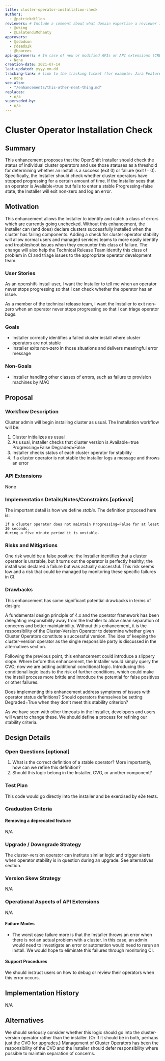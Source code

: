 ```yaml
---
title: cluster-operator-installation-check
authors:
  - @patrickdillon
reviewers: # Include a comment about what domain expertise a reviewer is expected to bring and what area of the enhancement you expect them to focus on. For example: - "@networkguru, for networking aspects, please look at IP bootstrapping aspect"
  - @wking
  - @LalatenduMohanty
approvers:
  - @sdodson
  - @deads2k
  - @bparees
api-approvers: # In case of new or modified APIs or API extensions (CRDs, aggregated apiservers, webhooks, finalizers). If there is no API change, use "None"
  - None
creation-date: 2021-07-14
last-updated: yyyy-mm-dd
tracking-link: # link to the tracking ticket (for example: Jira Feature or Epic ticket) that corresponds to this enhancement
  - none
see-also:
  - "/enhancements/this-other-neat-thing.md"
replaces:
  - n/a
superseded-by:
  - n/a
---
```


# Cluster Operator Installation Check

## Summary

This enhancement proposes that the OpenShift Installer should check the status
of individual cluster operators and use those statuses as a threshold for 
determining whether an install is a success (exit 0) or failure (exit != 0).
Specifically, the Installer should check whether cluster operators have stopped
progressing for a certain amount of time. If the Installer sees that an operator
is Available=true but fails to enter a stable Progressing=false state, the Installer
will exit non-zero and log an error.

## Motivation

This enhancement allows the Installer to identify and catch a class of errors
which are currently going unchecked. Without this enhancement, the Installer can
(and does) declare clusters successfully installed when the cluster has failing components.
Adding a check for cluster operator stability will allow normal users and managed services teams
to more easily identify and troubleshoot issues when they encounter this class of failure. The change
will also help the Technical Release Team identify this class of problem in CI and triage
issues to the appropriate operator development team.

### User Stories

As an openshift-install user, I want the Installer to tell me when an operator never stops
progressing so that I can check whether the operator has an issue.

As a member of the technical release team, I want the Installer to exit non-zero when
an operator never stops progressing so that I can triage operator bugs.

### Goals

* Installer correctly identifies a failed cluster install where cluster operators are not stable
* Installer exits non-zero in those situations and delivers meaningful error message

### Non-Goals

* Installer handling other classes of errors, such as failure to provision machines by MAO

## Proposal

### Workflow Description

Cluster admin will begin installing cluster as usual. The Installation workflow will be:

1. Cluster initializes as usual
2. As usual, installer checks that cluster version is Available=true Progressing=False Degraded=False 
3. Installer checks status of each cluster operator for stability
4. If a cluster operator is not stable the installer logs a message and throws an error

### API Extensions

None

### Implementation Details/Notes/Constraints [optional]

The important detail is how we define _stable_. The definition proposed here is:

```
If a cluster operator does not maintain Progressing=False for at least 30 seconds,
during a five minute period it is unstable.
```

### Risks and Mitigations

One risk would be a false positive: the Installer identifies that a cluster
operator is unstable, but it turns out the operator is perfectly healthy;
the install was declared a failure but was actually successful. This risk
seems low and a risk that could be managed by monitoring these specific failures
in CI.

### Drawbacks

This enhancement has some significant potential drawbacks in terms of design:

A fundamental design principle of 4.x and the operator framework has been
delegating responsibility away from the Installer to allow clean separation
of concerns and better maintainbility. Without this enhancement, it is the
responsibility of the Cluster-Version Operator to determine whether given
Cluster Operators constitute a successful version. The idea of keeping the
cluster-version operator as the single responsible party is discussed in the
alternatives section.

Following the previous point, this enhancement could introduce a slippery slope.
Where before this enhancement, the Installer would simply query the CVO; now we
are adding additional conditional logic. Introducing this conditional logic leads
to the risk of further conditions, which could make the install process more brittle
and introduce the potential for false positives or other failures.

Does implementing this enhancement address symptoms of issues with operator status definitions?
Should operators themselves be setting Degraded=True when they don't meet this stability criterion?

As we have seen with other timeouts in the Installer, developers and users will want to change these.
We should define a process for refining our stability criteria. 

## Design Details

### Open Questions [optional]

1. What is the correct definition of a stable operator? More importantly, how can we
refine this definition?
2. Should this logic belong in the Installer, CVO, or another component?

### Test Plan

This code would go directly into the installer and be exercised by e2e tests.

### Graduation Criteria



#### Removing a deprecated feature

N/A

### Upgrade / Downgrade Strategy

The cluster-version operator can institute similar logic and trigger alerts when
operator stability is in question during an upgrade. See alternatives section.

### Version Skew Strategy

N/A

### Operational Aspects of API Extensions

N/A

#### Failure Modes

- The worst case failure more is that the Installer throws an error when there is not an actual
problem with a cluster. In this case, an admin would need to investigate an error or automation would
need to rerun an install. We would hope to eliminate this failures through monitoring CI.

#### Support Procedures

We should instruct users on how to debug or review their operators when this error occurs.

## Implementation History

N/A 

## Alternatives

We should seriously consider whether this logic should go into the cluster-version
operator rather than the installer. (Or if it should be in both, perhaps just the CVO
for upgrades.) Management of Cluster Operators has been the responsibility of the CVO
and the Installer should defer responsibility where possible to maintain separation
of concerns.
